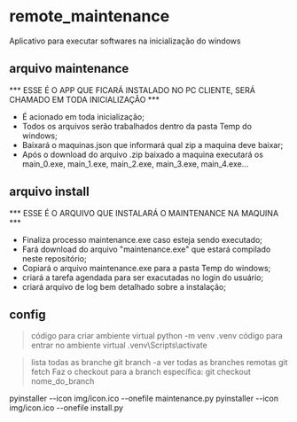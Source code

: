 # remote_maintenance
Aplicativo para executar softwares na inicialização do windows

## arquivo maintenance
*** ESSE É O APP QUE FICARÁ INSTALADO NO PC CLIENTE, SERÁ CHAMADO EM TODA INICIALIZAÇÃO ***
- É acionado em toda inicialização;
- Todos os arquivos serão trabalhados dentro da pasta Temp do windows;
- Baixará o maquinas.json que informará qual zip a maquina deve baixar;
- Após o download do arquivo .zip baixado a maquina executará os main_0.exe, main_1.exe, main_2.exe, main_3.exe, main_4.exe...


## arquivo install
*** ESSE É O ARQUIVO QUE INSTALARÁ O MAINTENANCE NA MAQUINA ***
- Finaliza processo maintenance.exe caso esteja sendo executado;
- Fará download do arquivo "maintenance.exe" que estará compilado neste repositório;
- Copiará o arquivo maintenance.exe para a pasta Temp do windows;
- criará a tarefa agendada para ser exacutadas no login do usuário;
- criará arquivo de log bem detalhado sobre a instalação;


## config
> código para criar ambiente virtual
python -m venv .venv
> código para entrar no ambiente virtual
.venv\Scripts\activate

>lista todas as branche
git branch -a
>ver todas as branches remotas
git fetch
>Faz o checkout para a branch específica:
git checkout nome_do_branch


pyinstaller --icon img/icon.ico --onefile maintenance.py
pyinstaller --icon img/icon.ico --onefile install.py
